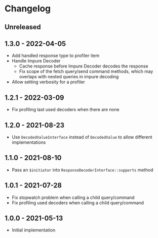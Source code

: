 # Changelog

<!-- There should always be "Unreleased" section at the beginning. -->

## Unreleased

## 1.3.0 - 2022-04-05
- Add handled response type to profiler item
- Handle Impure Decoder
  - Cache response before Impure Decoder decodes the response
  - Fix scope of the fetch query/send command methods, which may overlaps with nested queries in impure decoding
- Allow setting verbosity for a profiler

## 1.2.1 - 2022-03-09
- Fix profiling last used decoders when there are none

## 1.2.0 - 2021-08-23
- Use `DecodedValueInterface` instead of `DecodedValue` to allow different implementations

## 1.1.0 - 2021-08-10
- Pass an `$initiator` into `ResponseDecoderInterface::supports` method

## 1.0.1 - 2021-07-28
- Fix stopwatch problem when calling a child query/command
- Fix profiling used decoders when calling a child query/command

## 1.0.0 - 2021-05-13
- Initial implementation
